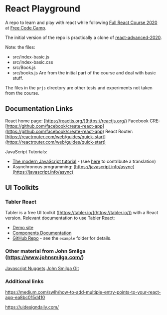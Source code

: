 # React Playground

A repo to learn and play with react while following [Full React Course 2020](https://www.youtube.com/watch?v=4UZrsTqkcW4)
at [Free Code Camp](https://www.youtube.com/channel/UC8butISFwT-Wl7EV0hUK0BQ).

The initial version of the repo is practically a clone of [react-advanced-2020](https://github.com/john-smilga/react-advanced-2020).

Note: the files: 
 - src/index-basic.js
 - src/index-basic.css
 - src/Book.js
 - src/books.js
Are from the initial part of the course and deal with basic stuff.

The files in the `prjs` directory are other tests and experiments not taken from the course.

## Documentation Links

React home page: [https://reactjs.org/](https://reactjs.org/)
Facebook CRE: [https://github.com/facebook/create-react-app](https://github.com/facebook/create-react-app)
React Router: [https://reactrouter.com/web/guides/quick-start](https://reactrouter.com/web/guides/quick-start)

JavaScript Tutorials:
 - [The modern JavaScript tutorial](https://javascript.info/) - (see [here](https://github.com/javascript-tutorial/it.javascript.info#readme) to contribute a translation)
 - Asynchronous programming: [https://javascript.info/async](https://javascript.info/async)

## UI Toolkits 

### Tabler React
Tabler is a free UI toolkit ([https://tabler.io/](https://tabler.io/)) with a React version.
Relevant documentation to use Tabler React:

 * [Demo site](http://tabler-react.com/)
 * [Components Documentation](http://tabler-react.com/documentation/)
 * [GitHub Repo](https://github.com/tabler/tabler-react) - see the `example` folder for details.
 
### Other material from John Smilga (https://www.johnsmilga.com/)

[Javascript Nuggets](https://www.youtube.com/playlist?list=PLnHJACx3NwAfRUcuKaYhZ6T5NRIpzgNGJ)
[John Smilga Git](https://github.com/john-smilga/VS-CODE-SETUP)

### Additional links 
https://medium.com/swlh/how-to-add-multiple-entry-points-to-your-react-app-ea8bc015d410

https://uidesigndaily.com/